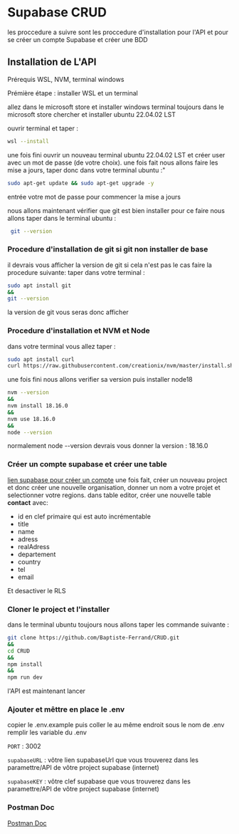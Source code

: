 
# Supabase CRUD

les proccedure a suivre sont les proccedure d'installation pour
l'API et pour se créer un compte Supabase et créer une BDD






## Installation de L'API

Prérequis WSL, NVM, terminal windows

Prémière étape : installer WSL et un terminal

allez dans le microsoft store et installer windows terminal
toujours dans le microsoft store chercher et installer ubuntu 22.04.02 LST

ouvrir terminal et taper :
```bash 
wsl --install
```
une fois fini ouvrir un nouveau terminal ubuntu 22.04.02 LST
et créer user avec un mot de passe (de votre choix).
une fois fait nous allons faire les mise a jours, taper donc dans votre terminal ubuntu :"
```bash
sudo apt-get update && sudo apt-get upgrade -y
``` 
entrée votre mot de passe pour commencer la mise a jours

nous allons maintenant vérifier que git est bien installer pour ce faire nous allons taper dans le terminal ubuntu :
```bash
 git --version
```

### Procedure d'installation de git si git non installer de base
il devrais vous afficher la version de git si cela n'est pas le cas faire la procedure suivante: taper dans votre terminal :
```bash
sudo apt install git
&&
git --version
```
la version de git vous seras donc afficher

### Procedure d'installation et NVM et Node
dans votre terminal vous allez taper :
```bash
sudo apt install curl 
curl https://raw.githubusercontent.com/creationix/nvm/master/install.sh | bash 
```
une fois fini nous allons verifier sa version puis installer node18
```bash
nvm --version
&&
nvm install 18.16.0
&&
nvm use 18.16.0
&&
node --version
```
normalement node --version devrais vous donner la version : 18.16.0



### Créer un compte supabase et créer une table
[lien supabase pour créer un compte](https://supabase.com/)
une fois fait, créer un nouveau project et donc créer une nouvelle organisation, donner un nom a votre projet et selectionner votre regions.
dans table editor, créer une nouvelle table **contact** avec:
* id en clef primaire qui est auto incrémentable 
* title
* name
* adress
* realAdress
* departement
* country
* tel
* email

Et desactiver le RLS

### Cloner le project et l'installer
dans le terminal ubuntu toujours nous allons taper les commande suivante :
```bash
git clone https://github.com/Baptiste-Ferrand/CRUD.git
&&
cd CRUD
&&
npm install
&&
npm run dev
```
l'API est maintenant lancer

### Ajouter et mêttre en place le .env
copier le .env.example puis coller le au même endroit sous le nom de .env
remplir les variable du .env

`PORT` : 3002

`supabaseURL` : vôtre lien supabaseUrl que vous trouverez dans les paramettre/API de vôtre project supabase (internet)

`supabaseKEY` : vôtre clef supabase que vous trouverez dans les paramettre/API de vôtre project supabase (internet)

### Postman Doc
[Postman Doc](./assets/CRUD_NOSQL.md)